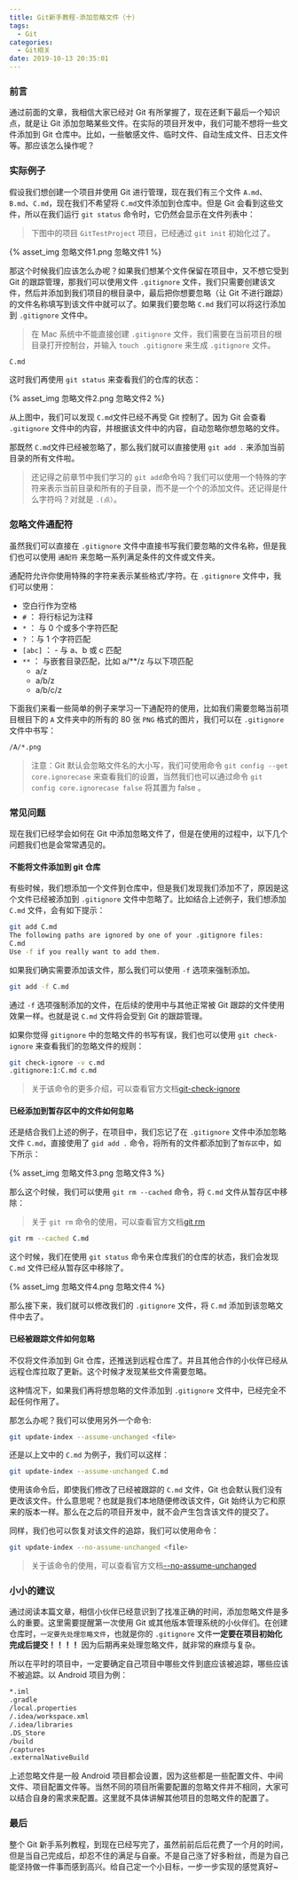 ```yaml
---
title: Git新手教程-添加忽略文件（十）
tags:
  - Git
categories:
  - Git相关
date: 2019-10-13 20:35:01
---
```



### 前言

通过前面的文章，我相信大家已经对 Git 有所掌握了，现在还剩下最后一个知识点，就是让 Git 添加忽略某些文件。在实际的项目开发中，我们可能不想将一些文件添加到 Git 仓库中。比如，一些敏感文件、临时文件、自动生成文件、日志文件等。那应该怎么操作呢？

### 实际例子

假设我们想创建一个项目并使用 Git 进行管理，现在我们有三个文件 `A.md`、`B.md`、`C.md`，现在我们不希望将 `C.md`文件添加到仓库中。但是 Git 会看到这些文件，所以在我们运行 `git status` 命令时，它仍然会显示在文件列表中：

> 下图中的项目 `GitTestProject` 项目，已经通过 `git init` 初始化过了。

{% asset_img 忽略文件1.png 忽略文件1 %}

那这个时候我们应该怎么办呢？如果我们想某个文件保留在项目中，又不想它受到 Git 的跟踪管理，那我们可以使用文件 `.gitignore` 文件，我们只需要创建该文件，然后并添加到我们项目的根目录中，最后把你想要忽略（让 Git 不进行跟踪）的文件名称填写到该文件中就可以了。如果我们要忽略 `C.md` 我们可以将这行添加到 `.gitignore` 文件中。

>在 Mac 系统中不能直接创建 `.gitignore` 文件，我们需要在当前项目的根目录打开控制台，并输入 `touch .gitignore` 来生成 `.gitignore` 文件。

```bash
C.md
```

这时我们再使用 `git status` 来查看我们的仓库的状态：

{% asset_img 忽略文件2.png 忽略文件2 %}

从上图中，我们可以发现 `C.md`文件已经不再受 Git 控制了。因为 Git 会查看 `.gitignore` 文件中的内容，并根据该文件中的内容，自动忽略你想忽略的文件。

那既然 `C.md`文件已经被忽略了，那么我们就可以直接使用 `git add .` 来添加当前目录的所有文件啦。

>还记得之前章节中我们学习的 `git add`命令吗？我们可以使用一个特殊的字符来表示当前目录和所有的子目录，而不是一个个的添加文件。还记得是什么字符吗？对就是 `.(点）`。

### 忽略文件通配符

虽然我们可以直接在 `.gitignore` 文件中直接书写我们要忽略的文件名称，但是我们也可以使用 `通配符` 来忽略一系列满足条件的文件或文件夹。

通配符允许你使用特殊的字符来表示某些格式/字符。在 `.gitignore` 文件中，我们可以使用：

- 空白行作为空格
- `#` ： 将行标记为注释
- `*` ： 与 0 个或多个字符匹配
- `?` ：与 1 个字符匹配
- `[abc]` ： - 与 a、b 或 c 匹配
- `**` ： 与嵌套目录匹配，比如 a/**/z 与以下项匹配
  - a/z
  - a/b/z
  - a/b/c/z

下面我们来看一些简单的例子来学习一下通配符的使用，比如我们需要忽略当前项目根目下的 `A` 文件夹中的所有的 80 张 `PNG` 格式的图片，我们可以在 `.gitignore` 文件中书写：

```bash
/A/*.png
```

> 注意：Git 默认会忽略文件名的大小写，我们可使用命令 `git config --get core.ignorecase` 来查看我们的设置，当然我们也可以通过命令 `git config core.ignorecase false` 将其置为 false 。

### 常见问题

现在我们已经学会如何在 Git 中添加忽略文件了，但是在使用的过程中，以下几个问题我们也是会常常遇见的。

#### 不能将文件添加到 git 仓库

有些时候，我们想添加一个文件到仓库中，但是我们发现我们添加不了，原因是这个文件已经被添加到 `.gitignore` 文件中忽略了。比如结合上述例子，我们想添加 `C.md` 文件，会有如下提示：

```bash
git add C.md
The following paths are ignored by one of your .gitignore files:
C.md
Use -f if you really want to add them.
```

如果我们确实需要添加该文件，那么我们可以使用 `-f` 选项来强制添加。

```bash
git add -f C.md
```

通过 `-f` 选项强制添加的文件，在后续的使用中与其他正常被 Git 跟踪的文件使用效果一样。也就是说 `C.md` 文件将会受到 Git 的跟踪管理。

如果你觉得 `gitignore` 中的忽略文件的书写有误，我们也可以使用 `git check-ignore` 来查看我们的忽略文件的规则：

```bash
git check-ignore -v c.md
.gitignore:1:C.md c.md
```

>关于该命令的更多介绍，可以查看官方文档[git-check-ignore](https://git-scm.com/docs/git-check-ignore)

#### 已经添加到暂存区中的文件如何忽略

还是结合我们上述的例子，在项目中，我们忘记了在 `.gitignore` 文件中添加忽略文件 `C.md`，直接使用了 `gid add .` 命令，将所有的文件都添加到了`暂存区`中，如下所示：

{% asset_img 忽略文件3.png 忽略文件3 %}

那么这个时候，我们可以使用 `git rm --cached` 命令，将 `C.md` 文件从暂存区中移除：

> 关于 `git rm` 命令的使用，可以查看官方文档[git rm](https://git-scm.com/docs/git-rm)

```bash
git rm --cached C.md
```

这个时候，我们在使用 `git status` 命令来仓库我们的仓库的状态，我们会发现 `C.md` 文件已经从暂存区中移除了。

{% asset_img 忽略文件4.png 忽略文件4 %}

那么接下来，我们就可以修改我们的 `.gitignore` 文件，将 `C.md` 添加到该忽略文件中去了。

#### 已经被跟踪文件如何忽略

不仅将文件添加到 Git 仓库，还推送到远程仓库了。并且其他合作的小伙伴已经从远程仓库拉取了更新。这个时候才发现某些文件需要忽略。

这种情况下，如果我们再将想忽略的文件添加到 `.gitignore` 文件中，已经完全不起任何作用了。

那怎么办呢？我们可以使用另外一个命令:

```bash
git update-index --assume-unchanged <file>
```

还是以上文中的 `C.md` 为例子，我们可以这样：

```bash
git update-index --assume-unchanged C.md
```

使用该命令后，即使我们修改了已经被跟踪的 `C.md` 文件，Git 也会默认我们没有更改该文件。什么意思呢？也就是我们本地随便修改该文件，Git 始终认为它和原来的版本一样。那么在之后的项目开发中，就不会产生包含该文件的提交了。

同样，我们也可以恢复对该文件的追踪，我们可以使用命令：

```bash
git update-index --no-assume-unchanged <file>
```

>关于该命令的使用，可以查看官方文档[--no-assume-unchanged](https://git-scm.com/docs/git-update-index#Documentation/git-update-index.txt---no-assume-unchanged)

### 小小的建议

通过阅读本篇文章，相信小伙伴已经意识到了找准正确的时间，添加忽略文件是多么的重要。这里需要提醒第一次使用 Git 或其他版本管理系统的小伙伴们。在创建仓库时，`一定要先处理忽略文件`，也就是你的 `.gitignore` 文件**一定要在项目初始化完成后提交！！！！** 因为后期再来处理忽略文件，就非常的麻烦与复杂。

所以在平时的项目中，一定要确定自己项目中哪些文件到底应该被追踪，哪些应该不被追踪。以 Android 项目为例：

```bash
*.iml
.gradle
/local.properties
/.idea/workspace.xml
/.idea/libraries
.DS_Store
/build
/captures
.externalNativeBuild
```

上述忽略文件是一般 Android 项目都会设置，因为这些都是一些配置文件、中间文件、项目配置文件等。当然不同的项目所需要配置的忽略文件并不相同，大家可以结合自身的需求来配置。这里就不具体讲解其他项目的忽略文件的配置了。

### 最后

整个 Git 新手系列教程，到现在已经写完了，虽然前前后后花费了一个月的时间，但是当自己完成后，却忍不住的满足与自豪。不是自己涨了好多粉丝，而是为自己能坚持做一件事而感到高兴。给自己定一个小目标，一步一步实现的感觉真好~
